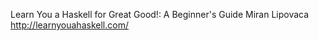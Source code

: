 Learn You a Haskell for Great Good!: A Beginner's Guide
Miran Lipovaca
http://learnyouahaskell.com/
